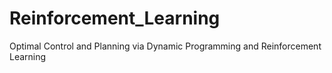 # Reinforcement_Learning
Optimal Control and Planning via Dynamic Programming and Reinforcement Learning
